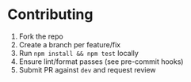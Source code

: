 # Contributing

1. Fork the repo
2. Create a branch per feature/fix
3. Run `npm install && npm test` locally
4. Ensure lint/format passes (see pre-commit hooks)
5. Submit PR against `dev` and request review
